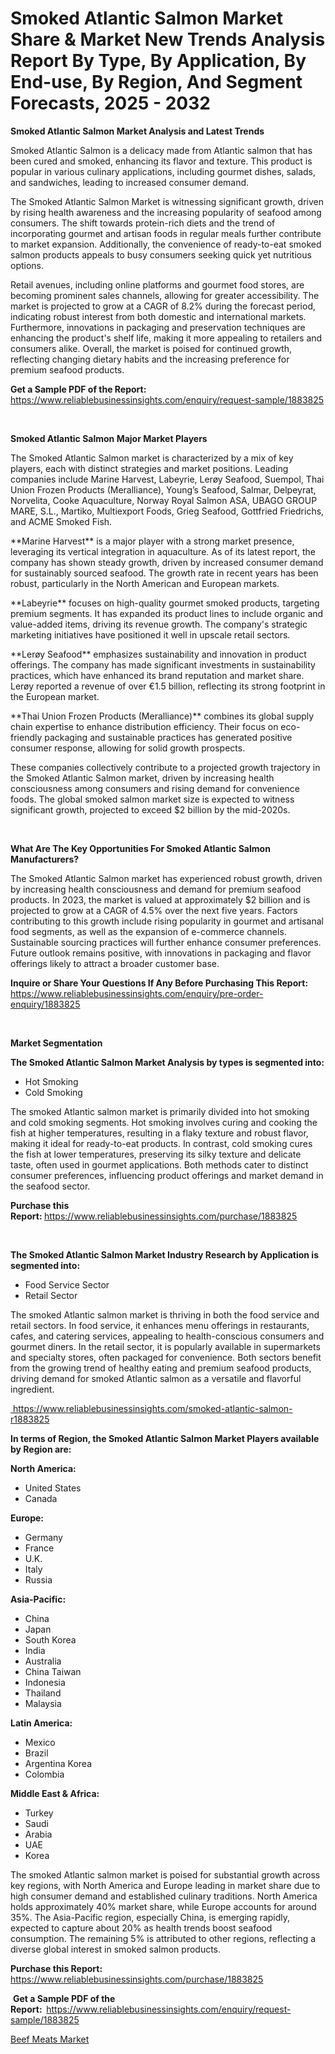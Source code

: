 <p><h1>Smoked Atlantic Salmon Market Share & Market New Trends Analysis Report By Type, By Application, By End-use, By Region, And Segment Forecasts, 2025 - 2032</h1></p><p><strong>Smoked Atlantic Salmon Market Analysis and Latest Trends</strong></p>
<p><p>Smoked Atlantic Salmon is a delicacy made from Atlantic salmon that has been cured and smoked, enhancing its flavor and texture. This product is popular in various culinary applications, including gourmet dishes, salads, and sandwiches, leading to increased consumer demand.</p><p>The Smoked Atlantic Salmon Market is witnessing significant growth, driven by rising health awareness and the increasing popularity of seafood among consumers. The shift towards protein-rich diets and the trend of incorporating gourmet and artisan foods in regular meals further contribute to market expansion. Additionally, the convenience of ready-to-eat smoked salmon products appeals to busy consumers seeking quick yet nutritious options.</p><p>Retail avenues, including online platforms and gourmet food stores, are becoming prominent sales channels, allowing for greater accessibility. The market is projected to grow at a CAGR of 8.2% during the forecast period, indicating robust interest from both domestic and international markets. Furthermore, innovations in packaging and preservation techniques are enhancing the product's shelf life, making it more appealing to retailers and consumers alike. Overall, the market is poised for continued growth, reflecting changing dietary habits and the increasing preference for premium seafood products.</p></p>
<p><strong>Get a Sample PDF of the Report:&nbsp;</strong> <a href="https://www.reliablebusinessinsights.com/enquiry/request-sample/1883825?utm_campaign=2094&utm_medium=2&utm_source=Github&utm_content=ia&utm_term=15022025&utm_id=smoked-atlantic-salmon">https://www.reliablebusinessinsights.com/enquiry/request-sample/1883825</a></p>
<p>&nbsp;</p>
<p><strong>Smoked Atlantic Salmon Major Market Players</strong></p>
<p><p>The Smoked Atlantic Salmon market is characterized by a mix of key players, each with distinct strategies and market positions. Leading companies include Marine Harvest, Labeyrie, Lerøy Seafood, Suempol, Thai Union Frozen Products (Meralliance), Young’s Seafood, Salmar, Delpeyrat, Norvelita, Cooke Aquaculture, Norway Royal Salmon ASA, UBAGO GROUP MARE, S.L., Martiko, Multiexport Foods, Grieg Seafood, Gottfried Friedrichs, and ACME Smoked Fish.</p><p>**Marine Harvest** is a major player with a strong market presence, leveraging its vertical integration in aquaculture. As of its latest report, the company has shown steady growth, driven by increased consumer demand for sustainably sourced seafood. The growth rate in recent years has been robust, particularly in the North American and European markets.</p><p>**Labeyrie** focuses on high-quality gourmet smoked products, targeting premium segments. It has expanded its product lines to include organic and value-added items, driving its revenue growth. The company's strategic marketing initiatives have positioned it well in upscale retail sectors.</p><p>**Lerøy Seafood** emphasizes sustainability and innovation in product offerings. The company has made significant investments in sustainability practices, which have enhanced its brand reputation and market share. Lerøy reported a revenue of over €1.5 billion, reflecting its strong footprint in the European market.</p><p>**Thai Union Frozen Products (Meralliance)** combines its global supply chain expertise to enhance distribution efficiency. Their focus on eco-friendly packaging and sustainable practices has generated positive consumer response, allowing for solid growth prospects.</p><p>These companies collectively contribute to a projected growth trajectory in the Smoked Atlantic Salmon market, driven by increasing health consciousness among consumers and rising demand for convenience foods. The global smoked salmon market size is expected to witness significant growth, projected to exceed $2 billion by the mid-2020s.</p></p>
<p>&nbsp;</p>
<p><strong>What Are The Key Opportunities For Smoked Atlantic Salmon Manufacturers?</strong></p>
<p><p>The Smoked Atlantic Salmon market has experienced robust growth, driven by increasing health consciousness and demand for premium seafood products. In 2023, the market is valued at approximately $2 billion and is projected to grow at a CAGR of 4.5% over the next five years. Factors contributing to this growth include rising popularity in gourmet and artisanal food segments, as well as the expansion of e-commerce channels. Sustainable sourcing practices will further enhance consumer preferences. Future outlook remains positive, with innovations in packaging and flavor offerings likely to attract a broader customer base.</p></p>
<p><strong>Inquire or Share Your Questions If Any Before Purchasing This Report:</strong> <a href="https://www.reliablebusinessinsights.com/enquiry/pre-order-enquiry/1883825?utm_campaign=2094&utm_medium=2&utm_source=Github&utm_content=ia&utm_term=15022025&utm_id=smoked-atlantic-salmon">https://www.reliablebusinessinsights.com/enquiry/pre-order-enquiry/1883825</a></p>
<p>&nbsp;</p>
<p><strong>Market Segmentation</strong></p>
<p><strong>The Smoked Atlantic Salmon Market Analysis by types is segmented into:</strong></p>
<p><ul><li>Hot Smoking</li><li>Cold Smoking</li></ul></p>
<p><p>The smoked Atlantic salmon market is primarily divided into hot smoking and cold smoking segments. Hot smoking involves curing and cooking the fish at higher temperatures, resulting in a flaky texture and robust flavor, making it ideal for ready-to-eat products. In contrast, cold smoking cures the fish at lower temperatures, preserving its silky texture and delicate taste, often used in gourmet applications. Both methods cater to distinct consumer preferences, influencing product offerings and market demand in the seafood sector.</p></p>
<p><strong>Purchase this Report:&nbsp;</strong><a href="https://www.reliablebusinessinsights.com/purchase/1883825?utm_campaign=2094&utm_medium=2&utm_source=Github&utm_content=ia&utm_term=15022025&utm_id=smoked-atlantic-salmon">https://www.reliablebusinessinsights.com/purchase/1883825</a></p>
<p>&nbsp;</p>
<p><strong>The Smoked Atlantic Salmon Market Industry Research by Application is segmented into:</strong></p>
<p><ul><li>Food Service Sector</li><li>Retail Sector</li></ul></p>
<p><p>The smoked Atlantic salmon market is thriving in both the food service and retail sectors. In food service, it enhances menu offerings in restaurants, cafes, and catering services, appealing to health-conscious consumers and gourmet diners. In the retail sector, it is popularly available in supermarkets and specialty stores, often packaged for convenience. Both sectors benefit from the growing trend of healthy eating and premium seafood products, driving demand for smoked Atlantic salmon as a versatile and flavorful ingredient.</p></p>
<p><a href="https://www.reliablebusinessinsights.com/smoked-atlantic-salmon-r1883825?utm_campaign=2094&utm_medium=2&utm_source=Github&utm_content=ia&utm_term=15022025&utm_id=smoked-atlantic-salmon">&nbsp;https://www.reliablebusinessinsights.com/smoked-atlantic-salmon-r1883825</a></p>
<p><strong>In terms of Region, the Smoked Atlantic Salmon Market Players available by Region are:</strong></p>
<p>
    <p> <strong> North America: </strong>
        <ul>
            <li>United States</li>
            <li>Canada</li>
        </ul>
        </p> 
    <p> <strong> Europe: </strong>
        <ul>
            <li>Germany</li>
            <li>France</li>
            <li>U.K.</li>
            <li>Italy</li>
            <li>Russia</li>
        </ul>
        </p> 
    <p> <strong> Asia-Pacific: </strong>
        <ul>
            <li>China</li>
            <li>Japan</li>
            <li>South Korea</li>
            <li>India</li>
            <li>Australia</li>
            <li>China Taiwan</li>
            <li>Indonesia</li>
            <li>Thailand</li>
            <li>Malaysia</li>
        </ul>
        </p> 
    <p> <strong> Latin America: </strong>
        <ul>
            <li>Mexico</li>
            <li>Brazil</li>
            <li>Argentina Korea</li>
            <li>Colombia</li>
        </ul>
        </p> 
    <p> <strong> Middle East & Africa: </strong>
        <ul>
            <li>Turkey</li>
            <li>Saudi</li>
            <li>Arabia</li>
            <li>UAE</li>
            <li>Korea</li>
        </ul>
    </p>
    </p>
<p><p>The smoked Atlantic salmon market is poised for substantial growth across key regions, with North America and Europe leading in market share due to high consumer demand and established culinary traditions. North America holds approximately 40% market share, while Europe accounts for around 35%. The Asia-Pacific region, especially China, is emerging rapidly, expected to capture about 20% as health trends boost seafood consumption. The remaining 5% is attributed to other regions, reflecting a diverse global interest in smoked salmon products.</p></p>
<p><strong>Purchase this Report: </strong><a href="https://www.reliablebusinessinsights.com/purchase/1883825?utm_campaign=2094&utm_medium=2&utm_source=Github&utm_content=ia&utm_term=15022025&utm_id=smoked-atlantic-salmon">https://www.reliablebusinessinsights.com/purchase/1883825</a></p>
<p>&nbsp;<strong>Get a Sample PDF of the Report:&nbsp;&nbsp;</strong><a href="https://www.reliablebusinessinsights.com/enquiry/request-sample/1883825?utm_campaign=2094&utm_medium=2&utm_source=Github&utm_content=ia&utm_term=15022025&utm_id=smoked-atlantic-salmon">https://www.reliablebusinessinsights.com/enquiry/request-sample/1883825</a></p>
<p><strong></strong></p>
<p><p><a href="https://github.com/DixieGrimes/Market-Research-Report-List-1/blob/main/beef-meats-market.md?utm_campaign=2094&utm_medium=2&utm_source=Github&utm_content=ia&utm_term=15022025&utm_id=smoked-atlantic-salmon">Beef Meats Market</a></p></p>